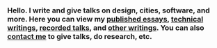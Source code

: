 ### Hello. I write and give talks on design, cities, software, and more. Here you can view my [published essays](/categories/essays/), [technical writings](/categories/technical-writings/), [recorded talks](/categories/talks/), and [other writings](/categories/etc/). You can also [contact me](/about/) to give talks, do research, etc.
